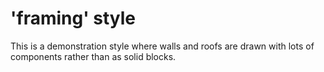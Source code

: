 # 'framing' style

This is a demonstration style where walls and roofs are drawn with lots of
components rather than as solid blocks.
